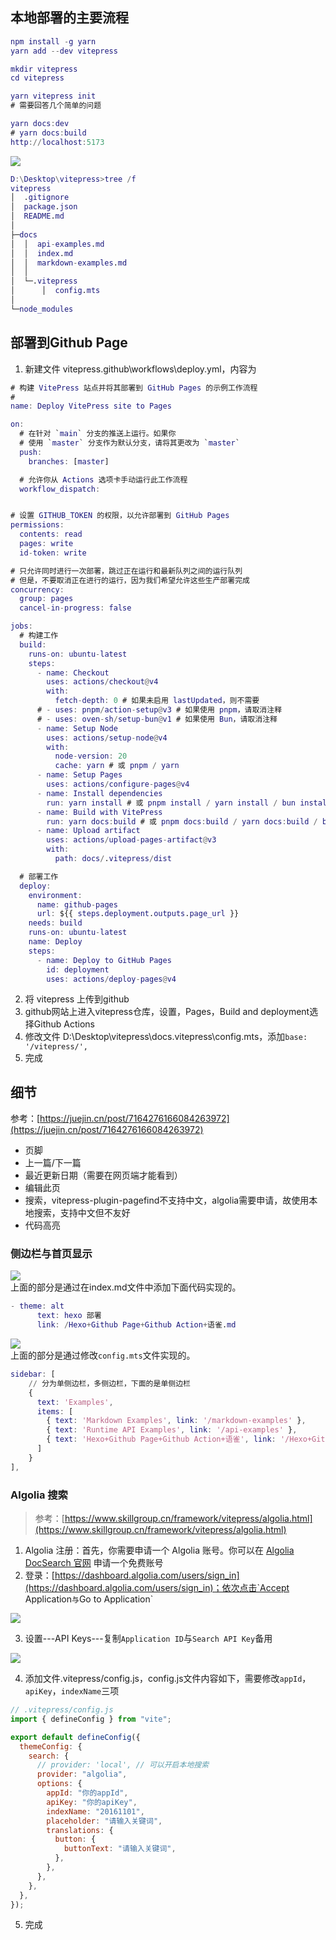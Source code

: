 

## 本地部署的主要流程
```matlab
npm install -g yarn
yarn add --dev vitepress

mkdir vitepress
cd vitepress

yarn vitepress init
# 需要回答几个简单的问题

yarn docs:dev
# yarn docs:build
http://localhost:5173
```

![](https://mypic2016.oss-cn-beijing.aliyuncs.com/picGo/202407022126123.png)

```matlab
D:\Desktop\vitepress>tree /f
vitepress
│  .gitignore
│  package.json
│  README.md
│
├─docs
│  │  api-examples.md
│  │  index.md
│  │  markdown-examples.md
│  │
│  └─.vitepress
│      │  config.mts
│
└─node_modules

```


## 部署到Github Page

1. 新建文件 vitepress\.github\workflows\deploy.yml，内容为
```matlab
# 构建 VitePress 站点并将其部署到 GitHub Pages 的示例工作流程
#
name: Deploy VitePress site to Pages

on:
  # 在针对 `main` 分支的推送上运行。如果你
  # 使用 `master` 分支作为默认分支，请将其更改为 `master`
  push:
    branches: [master]

  # 允许你从 Actions 选项卡手动运行此工作流程
  workflow_dispatch:


# 设置 GITHUB_TOKEN 的权限，以允许部署到 GitHub Pages
permissions:
  contents: read
  pages: write
  id-token: write

# 只允许同时进行一次部署，跳过正在运行和最新队列之间的运行队列
# 但是，不要取消正在进行的运行，因为我们希望允许这些生产部署完成
concurrency:
  group: pages
  cancel-in-progress: false

jobs:
  # 构建工作
  build:
    runs-on: ubuntu-latest
    steps:
      - name: Checkout
        uses: actions/checkout@v4
        with:
          fetch-depth: 0 # 如果未启用 lastUpdated，则不需要
      # - uses: pnpm/action-setup@v3 # 如果使用 pnpm，请取消注释
      # - uses: oven-sh/setup-bun@v1 # 如果使用 Bun，请取消注释
      - name: Setup Node
        uses: actions/setup-node@v4
        with:
          node-version: 20
          cache: yarn # 或 pnpm / yarn
      - name: Setup Pages
        uses: actions/configure-pages@v4
      - name: Install dependencies
        run: yarn install # 或 pnpm install / yarn install / bun install
      - name: Build with VitePress
        run: yarn docs:build # 或 pnpm docs:build / yarn docs:build / bun run docs:build
      - name: Upload artifact
        uses: actions/upload-pages-artifact@v3
        with:
          path: docs/.vitepress/dist

  # 部署工作
  deploy:
    environment:
      name: github-pages
      url: ${{ steps.deployment.outputs.page_url }}
    needs: build
    runs-on: ubuntu-latest
    name: Deploy
    steps:
      - name: Deploy to GitHub Pages
        id: deployment
        uses: actions/deploy-pages@v4
```

2. 将 vitepress 上传到github
3. github网站上进入vitepress仓库，设置，Pages，Build and deployment选择Github Actions
4. 修改文件 D:\Desktop\vitepress\docs\.vitepress\config.mts，添加`base: '/vitepress/',`
5. 完成


## 细节
参考：[https://juejin.cn/post/7164276166084263972](https://juejin.cn/post/7164276166084263972)

- 页脚
- 上一篇/下一篇
- 最近更新日期（需要在网页端才能看到）
- 编辑此页
- 搜索，vitepress-plugin-pagefind不支持中文，algolia需要申请，故使用本地搜索，支持中文但不友好
- 代码高亮


### 侧边栏与首页显示
![](https://mypic2016.oss-cn-beijing.aliyuncs.com/picGo/202407022127884.png)<br />上面的部分是通过在index.md文件中添加下面代码实现的。
```matlab
- theme: alt
      text: hexo 部署
      link: /Hexo+Github Page+Github Action+语雀.md
```

![](https://mypic2016.oss-cn-beijing.aliyuncs.com/picGo/202407022127951.png)<br />上面的部分是通过修改`config.mts`文件实现的。
```matlab
sidebar: [
    // 分为单侧边栏，多侧边栏，下面的是单侧边栏
    {
      text: 'Examples',
      items: [
        { text: 'Markdown Examples', link: '/markdown-examples' },
        { text: 'Runtime API Examples', link: '/api-examples' },
        { text: 'Hexo+Github Page+Github Action+语雀', link: '/Hexo+Github Page+Github Action+语雀.md' }
      ]
    }
],
```


### Algolia 搜索
> 参考：[https://www.skillgroup.cn/framework/vitepress/algolia.html](https://www.skillgroup.cn/framework/vitepress/algolia.html)

1. Algolia 注册：首先，你需要申请一个 Algolia 账号。你可以在 [Algolia DocSearch 官网](https://docsearch.algolia.com/apply/) 申请一个免费账号
2. 登录：[https://dashboard.algolia.com/users/sign_in](https://dashboard.algolia.com/users/sign_in)；依次点击`Accept Application`与`Go to Application`

![](https://mypic2016.oss-cn-beijing.aliyuncs.com/picGo/202407311608709.png)

3. 设置---API Keys---复制`Application ID`与`Search API Key`备用

![](https://mypic2016.oss-cn-beijing.aliyuncs.com/picGo/202407311625446.png)

4. 添加文件.vitepress/config.js，config.js文件内容如下，需要修改`appId`，`apiKey`，`indexName`三项
```javascript
// .vitepress/config.js
import { defineConfig } from "vite";

export default defineConfig({
  themeConfig: {
    search: {
      // provider: 'local', // 可以开启本地搜索
      provider: "algolia",
      options: {
        appId: "你的appId",
        apiKey: "你的apiKey",
        indexName: "20161101",
        placeholder: "请输入关键词",
        translations: {
          button: {
            buttonText: "请输入关键词",
          },
        },
      },
    },
  },
});
```

5. 完成
